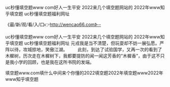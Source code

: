 uc秒懂填空题www com好人一生平安
2022来几个填空题网站的
2022年www知乎填空题
uc秒懂填空题福利网址


《最/新/观/看/入/口👉http://wencao66.com》--

uc秒懂填空题www com好人一生平安
2022来几个填空题网站的
2022年www知乎填空题
uc秒懂填空题福利网址
元戎我是当不清楚，但玩耍却不妨一展弘愿。严阵以待，攻城掠地，笑傲江湖。
　　此刻，到达了试验国学，又再一次的看到了木樨树，历次走在木樨树下，我都要提防的闻一闻这芳香的“木樨香”，由于这不只是我小学的回顾，也是我在这所书院的发端。





填空题www.com填什么中间来个你懂的2022填空题2022年填空题www2022年www知乎填空题
